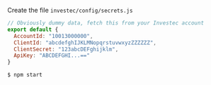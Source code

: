 Create the file `investec/config/secrets.js`
```js
// Obviously dummy data, fetch this from your Investec account
export default {
  AccountId: "10013000000",
  ClientId: "abcdefghIJKLMNopqrstuvwxyzZZZZZZ",
  ClientSecret: "123abcDEFghijklm",
  ApiKey: "ABCDEFGHI...=="
}
```

```sh
$ npm start
```
